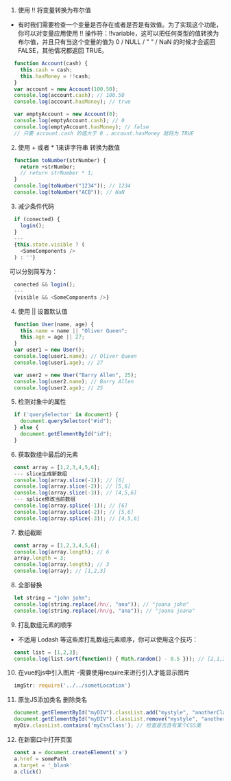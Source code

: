 1. 使用 !! 将变量转换为布尔值
- 有时我们需要检查一个变量是否存在或者是否是有效值。为了实现这个功能，你可以对变量应用使用 !! 操作符：!!variable，这可以把任何类型的值转换为布尔值，并且只有当这个变量的值为 0 / NULL /  " " / NaN 的时候才会返回 FALSE，其他情况都返回 TRUE。
```js
  function Account(cash) {
    this.cash = cash;
    this.hasMoney = !!cash;
  }
  var account = new Account(100.50);
  console.log(account.cash); // 100.50
  console.log(account.hasMoney); // true

  var emptyAccount = new Account(0);
  console.log(emptyAccount.cash); // 0
  console.log(emptyAccount.hasMoney); // false
  // 只要 account.cash 的值大于 0 ，account.hasMoney 就将为 TRUE
```

2. 使用 + 或者 * 1来讲字符串 转换为数值
```js
  function toNumber(strNumber) {
    return +strNumber;
    // return strNumber * 1;
  }
  console.log(toNumber("1234")); // 1234
  console.log(toNumber("ACB")); // NaN
```

3. 减少条件代码
```js
  if (conected) {
    login();
  }
  ---
  {this.state.visible ? (
    <SomeComponents />
  ) : ''}
```
  可以分别简写为：
```js
  conected && login();
  ---
  {visible && <SomeComponents />}
```

4. 使用 || 设置默认值
```js
  function User(name, age) {
    this.name = name || "Oliver Queen";
    this.age = age || 27;
  }
  var user1 = new User();
  console.log(user1.name); // Oliver Queen
  console.log(user1.age); // 27

  var user2 = new User("Barry Allen", 25);
  console.log(user2.name); // Barry Allen
  console.log(user2.age); // 25
```
5. 检测对象中的属性
```js
  if ('querySelector' in document) {
    document.querySelector("#id");
  } else {
    document.getElementById("id");
  }
```
6. 获取数组中最后的元素
```js
  const array = [1,2,3,4,5,6];
  --- slice生成新数组
  console.log(array.slice(-1)); // [6]
  console.log(array.slice(-2)); // [5,6]
  console.log(array.slice(-3)); // [4,5,6]
  --- splice修改当前数组
  console.log(array.splice(-1)); // [6]
  console.log(array.splice(-2)); // [5,6]
  console.log(array.splice(-3)); // [4,5,6]
```
7. 数组截断
```js
  const array = [1,2,3,4,5,6];
  console.log(array.length); // 6
  array.length = 3;
  console.log(array.length); // 3
  console.log(array); // [1,2,3]
```
8. 全部替换
```js
  let string = "john john";
  console.log(string.replace(/hn/, "ana")); // "joana john"
  console.log(string.replace(/hn/g, "ana")); // "joana joana"
```
9. 打乱数组元素的顺序
- 不适用 Lodash 等这些库打乱数组元素顺序，你可以使用这个技巧：
```js
  const list = [1,2,3];
  console.log(list.sort(function() { Math.random() - 0.5 })); // [2,1,3]
```
10. 在vue的js中引入图片
-需要使用require来进行引入才能显示图片
```js
  imgStr: require('../../sometLocation')
```
11. 原生JS添加类名 删除类名
```js
  document.getElementById("myDIV").classList.add("mystyle", "anotherClass", "thirdClass"); // 添加一个或者多个类，以逗号分隔
  document.getElementById("myDIV").classList.remove("mystyle", "anotherClass", "thirdClass"); // 删除一个或者多个类，以逗号分隔
  myDiv.classList.contains('myCssClass'); // 检查是否含有某个CSS类
```

12. 在新窗口中打开页面
```js
  const a = document.createElement('a')
  a.href = somePath
  a.target = '_blank'
  a.click()
```
